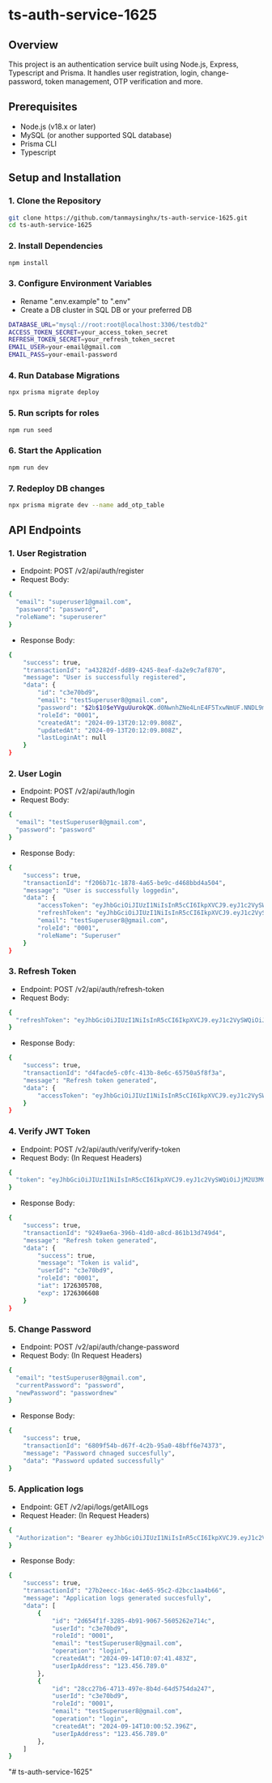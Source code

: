 # ts-auth-service-1625

## Overview

This project is an authentication service built using Node.js, Express, Typescript and Prisma. It handles user registration, login, change-password, token management, OTP verification and more.

## Prerequisites

- Node.js (v18.x or later)
- MySQL (or another supported SQL database)
- Prisma CLI
- Typescript

## Setup and Installation

### 1. Clone the Repository

```bash
git clone https://github.com/tanmaysinghx/ts-auth-service-1625.git
cd ts-auth-service-1625

```

### 2. Install Dependencies

```bash
npm install

```

### 3. Configure Environment Variables

- Rename ".env.example" to ".env"
- Create a DB cluster in SQL DB or your preferred DB

```bash
DATABASE_URL="mysql://root:root@localhost:3306/testdb2"
ACCESS_TOKEN_SECRET=your_access_token_secret
REFRESH_TOKEN_SECRET=your_refresh_token_secret
EMAIL_USER=your-email@gmail.com
EMAIL_PASS=your-email-password

```

### 4. Run Database Migrations

```bash
npx prisma migrate deploy

```

### 5. Run scripts for roles

```bash
npm run seed

```

### 6. Start the Application

```bash
npm run dev

```

### 7. Redeploy DB changes

```bash
npx prisma migrate dev --name add_otp_table

```

## API Endpoints

### 1. User Registration

- Endpoint: POST /v2/api/auth/register
- Request Body:

```bash
{
  "email": "superuser1@gmail.com",
  "password": "password",
  "roleName": "superuserer" 
}

```

- Response Body:
  
```bash
{
    "success": true,
    "transactionId": "a43282df-dd89-4245-8eaf-da2e9c7af870",
    "message": "User is successfully registered",
    "data": {
        "id": "c3e70bd9",
        "email": "testSuperuser8@gmail.com",
        "password": "$2b$10$eYVguUurokQK.d0NwnhZNe4LnE4F5TxwNmUF.NNDL9mUA4.tjgpYu",
        "roleId": "0001",
        "createdAt": "2024-09-13T20:12:09.808Z",
        "updatedAt": "2024-09-13T20:12:09.808Z",
        "lastLoginAt": null
    }
}

```

### 2. User Login

- Endpoint: POST /v2/api/auth/login
- Request Body:

```bash
{
  "email": "testSuperuser8@gmail.com",
  "password": "password"
}

```

- Response Body:
  
```bash
{
    "success": true,
    "transactionId": "f206b71c-1878-4a65-be9c-d468bbd4a504",
    "message": "User is successfully loggedin",
    "data": {
        "accessToken": "eyJhbGciOiJIUzI1NiIsInR5cCI6IkpXVCJ9.eyJ1c2VySWQiOiJjM2U3MGJkOSIsInJvbGVJZCI6IjAwMDEiLCJpYXQiOjE3MjYzMDU1OTgsImV4cCI6MTcyNjMwNjQ5OH0.XSgJ1IcETIRbeslmTNguogETrkCkoD54yieF177-JBs",
        "refreshToken": "eyJhbGciOiJIUzI1NiIsInR5cCI6IkpXVCJ9.eyJ1c2VySWQiOiJjM2U3MGJkOSIsImlhdCI6MTcyNjMwNTU5OCwiZXhwIjoxNzI2OTEwMzk4fQ.D_KZSteHtFvr4ovBZtOL-DP0a4SqmARylebZ4M0e2Kc",
        "email": "testSuperuser8@gmail.com",
        "roleId": "0001",
        "roleName": "Superuser"
    }
}

```

### 3. Refresh Token

- Endpoint: POST /v2/api/auth/refresh-token
- Request Body:

```bash
{
  "refreshToken": "eyJhbGciOiJIUzI1NiIsInR5cCI6IkpXVCJ9.eyJ1c2VySWQiOiJjM2U3MGJkOSIsImlhdCI6MTcyNjMwNTU5OCwiZXhwIjoxNzI2OTEwMzk4fQ.D_KZSteHtFvr4ovBZtOL-DP0a4SqmARylebZ4M0e2Kc" 
}

```

- Response Body:
  
```bash
{
    "success": true,
    "transactionId": "d4facde5-c0fc-413b-8e6c-65750a5f8f3a",
    "message": "Refresh token generated",
    "data": {
        "accessToken": "eyJhbGciOiJIUzI1NiIsInR5cCI6IkpXVCJ9.eyJ1c2VySWQiOiJjM2U3MGJkOSIsInJvbGVJZCI6IjAwMDEiLCJpYXQiOjE3MjYzMDU3MDgsImV4cCI6MTcyNjMwNjYwOH0.VzQIlfQ3ChnHB_R1-OEtbAsOTQWc69IY4E_tLVJf1mM"
    }
}

```

### 4. Verify JWT Token

- Endpoint: POST /v2/api/auth/verify/verify-token
- Request Body: (In Request Headers)

```bash
{
  "token": "eyJhbGciOiJIUzI1NiIsInR5cCI6IkpXVCJ9.eyJ1c2VySWQiOiJjM2U3MGJkOSIsInJvbGVJZCI6IjAwMDEiLCJpYXQiOjE3MjYzMDU3MDgsImV4cCI6MTcyNjMwNjYwOH0.VzQIlfQ3ChnHB_R1-OEtbAsOTQWc69IY4E_tLVJf1mM"
}

```

- Response Body:
  
```bash
{
    "success": true,
    "transactionId": "9249ae6a-396b-41d0-a8cd-861b13d749d4",
    "message": "Refresh token generated",
    "data": {
        "success": true,
        "message": "Token is valid",
        "userId": "c3e70bd9",
        "roleId": "0001",
        "iat": 1726305708,
        "exp": 1726306608
    }
}
```

### 5. Change Password

- Endpoint: POST /v2/api/auth/change-password
- Request Body: (In Request Headers)

```bash
{
  "email": "testSuperuser8@gmail.com",
  "currentPassword": "password",
  "newPassword": "passwordnew"
}


```

- Response Body:
  
```bash
{
    "success": true,
    "transactionId": "6809f54b-d67f-4c2b-95a0-48bff6e74373",
    "message": "Password chnaged succesfully",
    "data": "Password updated successfully"
}

```

### 5. Application logs

- Endpoint: GET /v2/api/logs/getAllLogs
- Request Header: (In Request Headers)

```bash
{
  "Authorization": "Bearer eyJhbGciOiJIUzI1NiIsInR5cCI6IkpXVCJ9.eyJ1c2VySWQiOiJjM2U3MGJkOSIsInJvbGVJZCI6IjAwMDEiLCJpYXQiOjE3MjYzMDg0NjEsImV4cCI6MTcyNjMwOTM2MX0.Dckrgq_Jq9kqP3726_uV6YPvAXXbCW-tAOudCftftZI",
}


```

- Response Body:
  
```bash
{
    "success": true,
    "transactionId": "27b2eecc-16ac-4e65-95c2-d2bcc1aa4b66",
    "message": "Application logs generated succesfully",
    "data": [
        {
            "id": "2d654f1f-3285-4b91-9067-5605262e714c",
            "userId": "c3e70bd9",
            "roleId": "0001",
            "email": "testSuperuser8@gmail.com",
            "operation": "login",
            "createdAt": "2024-09-14T10:07:41.483Z",
            "userIpAddress": "123.456.789.0"
        },
        {
            "id": "28cc27b6-4713-497e-8b4d-64d5754da247",
            "userId": "c3e70bd9",
            "roleId": "0001",
            "email": "testSuperuser8@gmail.com",
            "operation": "login",
            "createdAt": "2024-09-14T10:00:52.396Z",
            "userIpAddress": "123.456.789.0"
        },
    ]
}
```

"# ts-auth-service-1625" 
